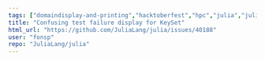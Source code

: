 ```yaml
---
tags: ["domaindisplay-and-printing","hacktoberfest","hpc","julia","julia-language","julialang","machine-learning","numerical","programming-language","science","scientific"]
title: "Confusing test failure display for KeySet"
html_url: "https://github.com/JuliaLang/julia/issues/40188"
user: "fonsp"
repo: "JuliaLang/julia"
---
```


